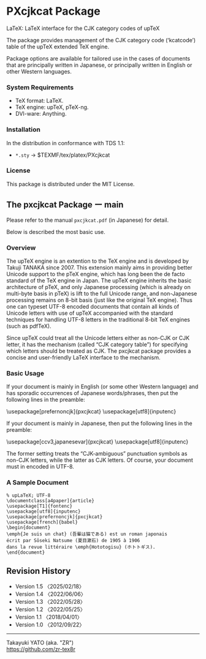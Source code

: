 PXcjkcat Package
================

LaTeX: LaTeX interface for the CJK category codes of upTeX

The package provides management of the CJK category code (‘kcatcode’)
table of the upTeX extended TeX engine.

Package options are available for tailored use in the cases of documents
that are principally written in Japanese, or principally written in English
or other Western languages.

### System Requirements

  * TeX format: LaTeX.
  * TeX engine: upTeX, pTeX-ng.
  * DVI-ware: Anything.

### Installation

In the distribution in conformance with TDS 1.1:

  - `*.sty` → $TEXMF/tex/platex/PXcjkcat

### License

This package is distributed under the MIT License.


The pxcjkcat Package ー main
----------------------------

Please refer to the manual `pxcjkcat.pdf` (in Japanese) for detail.

Below is described the most basic use.

### Overview

The upTeX engine is an extention to the TeX engine and is developed by
Takuji TANAKA since 2007. This extension mainly aims in providing
better Unicode support to the pTeX engine, which has long been the
de facto standard of the TeX engine in Japan. The upTeX engine inherits
the basic architecture of pTeX, and only Japanese processing (which is
already on multi-byte basis in pTeX) is lift to the full Unicode range,
and non-Japanese processing remains on 8-bit basis (just like the
original TeX engine). Thus one can typeset UTF-8 encoded documents that
contain all kinds of Unicode letters with use of upTeX accompanied with
the standard techniques for handling UTF-8 letters in the traditional
8-bit TeX engines (such as pdfTeX).

Since upTeX could treat all the Unicode letters either as non-CJK or
CJK letter, it has the mechanism (called “CJK category table”) for
specifying which letters should be treated as CJK. The pxcjkcat package
provides a concise and user-friendly LaTeX interface to the mechanism.

### Basic Usage

If your document is mainly in English (or some other Western language)
and has sporadic occurrences of Japanese words/phrases, then put the
following lines in the preamble:

  \usepackage[prefernoncjk]{pxcjkcat}
  \usepackage[utf8]{inputenc}

If your document is mainly in Japanese, then put the following lines
in the preamble:

  \usepackage[ccv3,japanesevar]{pxcjkcat}
  \usepackage[utf8]{inputenc}

The former setting treats the “CJK-ambiguous” punctuation symbols as
non-CJK letters, while the latter as CJK letters. Of course, your
document must in encoded in UTF-8.

### A Sample Document

    % upLaTeX; UTF-8
    \documentclass[a4paper]{article}
    \usepackage[T1]{fontenc}
    \usepackage[utf8]{inputenc}
    \usepackage[prefernoncjk]{pxcjkcat}
    \usepackage[french]{babel}
    \begin{document}
    \emph{Je suis un chat} (吾輩は猫である) est un roman japonais
    écrit par Sōseki Natsume (夏目漱石) de 1905 à 1906
    dans la revue littéraire \emph{Hototogisu} (ホトトギス).
    \end{document}


Revision History
----------------

  * Version 1.5 〈2025/02/18〉
  * Version 1.4 〈2022/06/06〉
  * Version 1.3 〈2022/05/28〉
  * Version 1.2 〈2022/05/25〉
  * Version 1.1 〈2018/04/01〉
  * Version 1.0 〈2012/09/22〉

--------------------
Takayuki YATO (aka. "ZR")  
https://github.com/zr-tex8r

